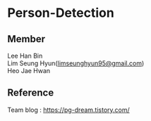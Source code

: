 # Person-Detection

## Member
Lee Han Bin <br>
Lim Seung Hyun(limseunghyun95@gmail.com) <br>
Heo Jae Hwan <br>


## Reference
Team blog : https://pg-dream.tistory.com/
